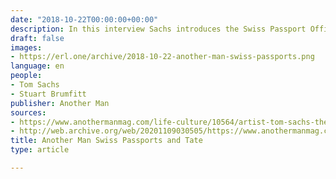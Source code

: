 ```yaml
---
date: "2018-10-22T00:00:00+00:00"
description: In this interview Sachs introduces the Swiss Passport Office at the Thaddaeus Ropac gallery and the screening of Paradox Bullets at the Tate Modern. He also lists five ways to make it as an artist.
draft: false
images:
- https://erl.one/archive/2018-10-22-another-man-swiss-passports.png
language: en
people:
- Tom Sachs
- Stuart Brumfitt
publisher: Another Man
sources:
- https://www.anothermanmag.com/life-culture/10564/artist-tom-sachs-the-art-world-has-nothing-to-do-with-art
- http://web.archive.org/web/20201109030505/https://www.anothermanmag.com/life-culture/10564/artist-tom-sachs-the-art-world-has-nothing-to-do-with-art
title: Another Man Swiss Passports and Tate
type: article

---
```

